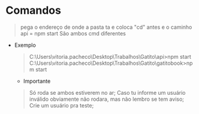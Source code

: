 # Comandos
   > pega o endereço de onde a pasta ta e coloca "cd" antes e o caminho
   > api = npm start
   > São ambos cmd diferentes
* Exemplo
   > C:\Users\vitoria.pacheco\Desktop\Trabalhos\Gatito\api>npm start
   > C:\Users\vitoria.pacheco\Desktop\Trabalhos\Gatito\gatitobook>npm start
   
   * Importante
   > Só roda se ambos estiverem no ar;
   > Caso tu informe um usuário inválido obviamente não rodara, mas não lembro se tem aviso;
   > Crie um usuário pra teste;
  
